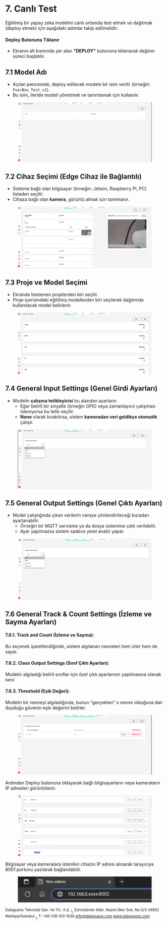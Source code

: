 # 7. Canlı Test

Eğitilmiş bir yapay zeka modelini canlı ortamda test etmek ve dağıtmak (deploy etmek) için aşağıdaki adımlar takip edilmelidir:

#### **Deploy Butonuna Tıklanır**

* Ekranın alt kısmında yer alan **"DEPLOY"** butonuna tıklanarak dağıtım süreci başlatılır.

## 7.1 Model Adı

* Açılan pencerede, deploy edilecek modele bir isim verilir (örneğin: `FuarBox_Test_v1`).
* Bu isim, ileride modeli yönetmek ve tanımlamak için kullanılır.

<figure><img src=".gitbook/assets/image (36).png" alt=""><figcaption></figcaption></figure>

## 7.2 Cihaz Seçimi (Edge Cihaz ile Bağlantılı)

* Sisteme bağlı olan bilgisayar (örneğin: Jetson, Raspberry Pi, PC) listeden seçilir.
* Cihaza bağlı olan **kamera**, görüntü almak için tanımlanır.

<figure><img src=".gitbook/assets/image (5).png" alt=""><figcaption></figcaption></figure>

## 7.3 Proje ve Model Seçimi

* Ekranda listelenen projelerden biri seçilir.
* Proje içerisindeki eğitilmiş modellerden biri seçilerek dağıtımda kullanılacak model belirlenir.

<figure><img src=".gitbook/assets/image (6).png" alt=""><figcaption></figcaption></figure>

## 7.4 General Input Settings (Genel Girdi Ayarları)

* Modelin **çalışma tetikleyicisi** bu alandan ayarlanır.
  * Eğer belirli bir sinyalle (örneğin GPIO veya zamanlayıcı) çalışması isteniyorsa bu tetik seçilir.
  * **None** olarak bırakılırsa, sistem **kameradan veri geldikçe otomatik** çalışır.

<figure><img src=".gitbook/assets/image (40).png" alt=""><figcaption></figcaption></figure>

## 7.5 General Output Settings (Genel Çıktı Ayarları)

* Model çalıştığında çıkan verilerin nereye yönlendirileceği buradan ayarlanabilir.
  * Örneğin bir MQTT servisine ya da dosya sistemine çıktı verilebilir.
  * Ayar yapılmazsa sistem sadece yerel analiz yapar.

<figure><img src=".gitbook/assets/image (41).png" alt=""><figcaption></figcaption></figure>

## 7.6 General Track & Count Settings (İzleme ve Sayma Ayarları)

#### &#x20;      **7.6.1. Track and Count (İzleme ve Sayma):**&#x20;

&#x20;      Bu seçenek işaretlendiğinde, sistem algılanan nesneleri hem izler hem de sayar.   &#x20;

#### &#x20;      **7.6.2. Class Output Settings (Sınıf Çıktı Ayarları):**

&#x20;      Modelin algıladığı belirli sınıflar için özel çıktı ayarlarının yapılmasına olanak tanır.

#### &#x20;       **7.6.3. Threshold (Eşik Değeri):**

&#x20;      Modelin bir nesneyi algıladığında, bunun “gerçekten” o nesne olduğuna dair duyduğu güvenin eşik değerini belirler.

<figure><img src=".gitbook/assets/image (42).png" alt=""><figcaption></figcaption></figure>

Ardından Deploy butonuna tıklayarak bağlı bilgisayarların veya kameraların IP adresleri görüntülenir.

<figure><img src=".gitbook/assets/image (3).png" alt=""><figcaption></figcaption></figure>

Bilgisayar veya kameralara istenilen cihazın IP adresi alınarak tarayıcıya 8001 portunu yazılarak bağlanılabilir.

<figure><img src=".gitbook/assets/image (7).png" alt=""><figcaption></figcaption></figure>

<sup>Dataguess Teknoloji San. Ve Tic. A.Ş.</sup>
\ <sup>Zümrütevler Mah. Nazmi İlker Sok. No:3/3 34852 Maltepe/İstanbul</sup>
\ <sup>T: +90-216-912 1636 info@dataguess.com www.dataguess.com</sup>
